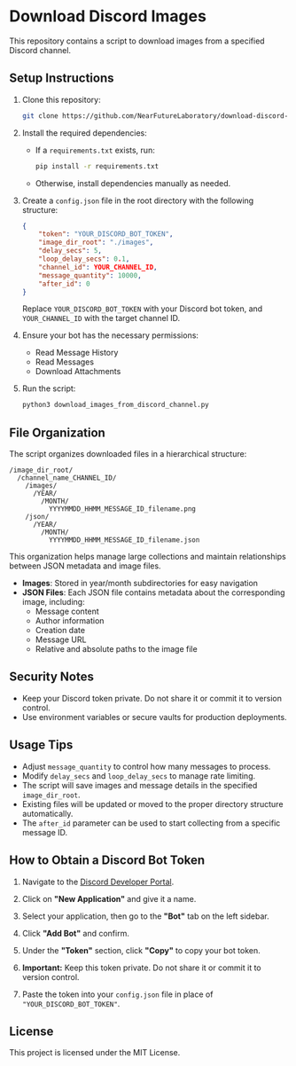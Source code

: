 # Download Discord Images

This repository contains a script to download images from a specified Discord channel.

## Setup Instructions

1. Clone this repository:

   ```bash
   git clone https://github.com/NearFutureLaboratory/download-discord-channel-images.git
   ```

2. Install the required dependencies:

   * If a `requirements.txt` exists, run:

     ```bash
     pip install -r requirements.txt
     ```

   * Otherwise, install dependencies manually as needed.

3. Create a `config.json` file in the root directory with the following structure:

   ```json
   {
       "token": "YOUR_DISCORD_BOT_TOKEN",
       "image_dir_root": "./images",
       "delay_secs": 5,
       "loop_delay_secs": 0.1,
       "channel_id": YOUR_CHANNEL_ID,
       "message_quantity": 10000,
       "after_id": 0
   }
   ```

   Replace `YOUR_DISCORD_BOT_TOKEN` with your Discord bot token, and `YOUR_CHANNEL_ID` with the target channel ID.

4. Ensure your bot has the necessary permissions:

   * Read Message History
   * Read Messages
   * Download Attachments

5. Run the script:

   ```bash
   python3 download_images_from_discord_channel.py
   ```

## File Organization

The script organizes downloaded files in a hierarchical structure:

```
/image_dir_root/
  /channel_name_CHANNEL_ID/
    /images/
      /YEAR/
        /MONTH/
          YYYYMMDD_HHMM_MESSAGE_ID_filename.png
    /json/
      /YEAR/
        /MONTH/
          YYYYMMDD_HHMM_MESSAGE_ID_filename.json
```

This organization helps manage large collections and maintain relationships between JSON metadata and image files.

* **Images**: Stored in year/month subdirectories for easy navigation
* **JSON Files**: Each JSON file contains metadata about the corresponding image, including:
  - Message content
  - Author information
  - Creation date
  - Message URL
  - Relative and absolute paths to the image file

## Security Notes

* Keep your Discord token private. Do not share it or commit it to version control.
* Use environment variables or secure vaults for production deployments.

## Usage Tips

* Adjust `message_quantity` to control how many messages to process.
* Modify `delay_secs` and `loop_delay_secs` to manage rate limiting.
* The script will save images and message details in the specified `image_dir_root`.
* Existing files will be updated or moved to the proper directory structure automatically.
* The `after_id` parameter can be used to start collecting from a specific message ID.

## How to Obtain a Discord Bot Token

1. Navigate to the [Discord Developer Portal](https://discord.com/developers/applications).

2. Click on **"New Application"** and give it a name.

3. Select your application, then go to the **"Bot"** tab on the left sidebar.

4. Click **"Add Bot"** and confirm.

5. Under the **"Token"** section, click **"Copy"** to copy your bot token.

6. **Important:** Keep this token private. Do not share it or commit it to version control.

7. Paste the token into your `config.json` file in place of `"YOUR_DISCORD_BOT_TOKEN"`.

## License

This project is licensed under the MIT License.